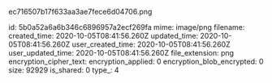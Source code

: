 ec716507b17f633aa3ae7fece6d04706.png

id: 5b0a52a6a6b346c6896957a2ecf269fa
mime: image/png
filename: 
created_time: 2020-10-05T08:41:56.260Z
updated_time: 2020-10-05T08:41:56.260Z
user_created_time: 2020-10-05T08:41:56.260Z
user_updated_time: 2020-10-05T08:41:56.260Z
file_extension: png
encryption_cipher_text: 
encryption_applied: 0
encryption_blob_encrypted: 0
size: 92929
is_shared: 0
type_: 4